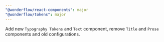 ```yaml
---
"@wonderflow/react-components": major
"@wonderflow/tokens": major
---
```


Add new `Typography Tokens` and `Text` component, remove `Title` and `Prose` components and old configurations.
